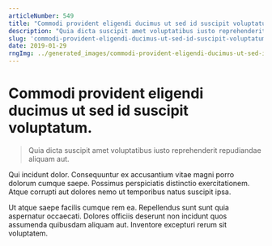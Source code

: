 ```yaml
---
articleNumber: 549
title: "Commodi provident eligendi ducimus ut sed id suscipit voluptatum."
description: "Quia dicta suscipit amet voluptatibus iusto reprehenderit repudiandae aliquam aut."
slug: 'commodi-provident-eligendi-ducimus-ut-sed-id-suscipit-voluptatum.'
date: 2019-01-29
rngImg: ../generated_images/commodi-provident-eligendi-ducimus-ut-sed-id-suscipit-voluptatum..jpg
---
```


# Commodi provident eligendi ducimus ut sed id suscipit voluptatum.

> Quia dicta suscipit amet voluptatibus iusto reprehenderit repudiandae aliquam aut.

Qui incidunt dolor. Consequuntur ex accusantium vitae magni porro dolorum cumque saepe. Possimus perspiciatis distinctio exercitationem. Atque corrupti aut dolores nemo ut temporibus natus suscipit ipsa.
 Ut atque saepe facilis cumque rem ea. Repellendus sunt sunt quia aspernatur occaecati. Dolores officiis deserunt non incidunt quos assumenda quibusdam aliquam aut. Inventore excepturi rerum sit voluptatem.
